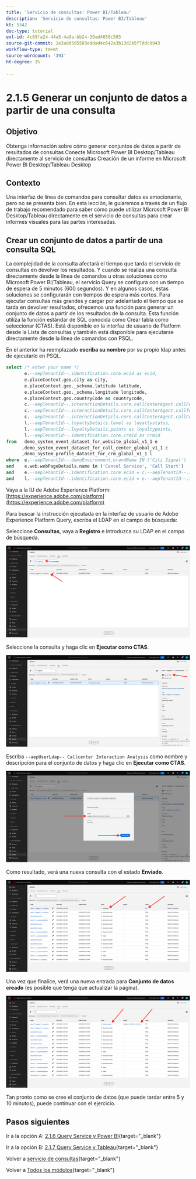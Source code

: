 ```yaml
---
title: 'Servicio de consultas: Power BI/Tableau'
description: 'Servicio de consultas: Power BI/Tableau'
kt: 5342
doc-type: tutorial
exl-id: 4c89fa24-44a5-4a9a-bb24-39ad4650c503
source-git-commit: 1e3a8d585503eddad4c642a3b13d2b5f7ddc9943
workflow-type: tm+mt
source-wordcount: '393'
ht-degree: 1%

---
```


# 2.1.5 Generar un conjunto de datos a partir de una consulta

## Objetivo

Obtenga información sobre cómo generar conjuntos de datos a partir de resultados de consultas
Conecte Microsoft Power BI Desktop/Tableau directamente al servicio de consultas
Creación de un informe en Microsoft Power BI Desktop/Tableau Desktop

## Contexto

Una interfaz de línea de comandos para consultar datos es emocionante, pero no se presenta bien. En esta lección, le guiaremos a través de un flujo de trabajo recomendado para saber cómo puede utilizar Microsoft Power BI Desktop/Tableau directamente en el servicio de consultas para crear informes visuales para las partes interesadas.

## Crear un conjunto de datos a partir de una consulta SQL

La complejidad de la consulta afectará el tiempo que tarda el servicio de consultas en devolver los resultados. Y cuando se realiza una consulta directamente desde la línea de comandos u otras soluciones como Microsoft Power BI/Tableau, el servicio Query se configura con un tiempo de espera de 5 minutos (600 segundos). Y en algunos casos, estas soluciones se configurarán con tiempos de espera más cortos. Para ejecutar consultas más grandes y cargar por adelantado el tiempo que se tarda en devolver resultados, ofrecemos una función para generar un conjunto de datos a partir de los resultados de la consulta. Esta función utiliza la función estándar de SQL conocida como Crear tabla como seleccionar (CTAS). Está disponible en la interfaz de usuario de Platform desde la Lista de consultas y también está disponible para ejecutarse directamente desde la línea de comandos con PSQL.

En el anterior ha reemplazado **escriba su nombre** por su propio ldap antes de ejecutarlo en PSQL.

```sql
select /* enter your name */
       e.--aepTenantId--.identification.core.ecid as ecid,
       e.placeContext.geo.city as city,
       e.placeContext.geo._schema.latitude latitude,
       e.placeContext.geo._schema.longitude longitude,
       e.placeContext.geo.countryCode as countrycode,
       c.--aepTenantId--.interactionDetails.core.callCenterAgent.callFeeling as callFeeling,
       c.--aepTenantId--.interactionDetails.core.callCenterAgent.callTopic as callTopic,
       c.--aepTenantId--.interactionDetails.core.callCenterAgent.callContractCancelled as contractCancelled,
       l.--aepTenantId--.loyaltyDetails.level as loyaltystatus,
       l.--aepTenantId--.loyaltyDetails.points as loyaltypoints,
       l.--aepTenantId--.identification.core.crmId as crmid
from   demo_system_event_dataset_for_website_global_v1_1 e
      ,demo_system_event_dataset_for_call_center_global_v1_1 c
      ,demo_system_profile_dataset_for_crm_global_v1_1 l
where  e.--aepTenantId--.demoEnvironment.brandName IN ('Citi Signal')
and    e.web.webPageDetails.name in ('Cancel Service', 'Call Start')
and    e.--aepTenantId--.identification.core.ecid = c.--aepTenantId--.identification.core.ecid
and    l.--aepTenantId--.identification.core.ecid = e.--aepTenantId--.identification.core.ecid;
```

Vaya a la IU de Adobe Experience Platform: [https://experience.adobe.com/platform](https://experience.adobe.com/platform)

Para buscar la instrucción ejecutada en la interfaz de usuario de Adobe Experience Platform Query, escriba el LDAP en el campo de búsqueda:

Seleccione **Consultas**, vaya a **Registro** e introduzca su LDAP en el campo de búsqueda.

![search-query-for-ctas.png](./images/searchqueryforctas.png)

Seleccione la consulta y haga clic en **Ejecutar como CTAS**.

![search-query-for-ctas.png](./images/searchqueryforctasa.png)

Escriba `--aepUserLdap-- Callcenter Interaction Analysis` como nombre y descripción para el conjunto de datos y haga clic en **Ejecutar como CTAS**.

![create-ctas-dataset.png](./images/createctasdataset.png)

Como resultado, verá una nueva consulta con el estado **Enviado**.

![ctas-query-submitted.png](./images/ctasquerysubmitted.png)

Una vez que finalice, verá una nueva entrada para **Conjunto de datos creado** (es posible que tenga que actualizar la página).

![ctas-dataset-created.png](./images/ctasdatasetcreated.png)

Tan pronto como se cree el conjunto de datos (que puede tardar entre 5 y 10 minutos), puede continuar con el ejercicio.

## Pasos siguientes

Ir a la opción A: [2.1.6 Query Service y Power BI](./ex6.md){target="_blank"}

Ir a la opción B: [2.1.7 Query Service y Tableau](./ex7.md){target="_blank"}

Volver a [servicio de consultas](./query-service.md){target="_blank"}

Volver a [Todos los módulos](./../../../../overview.md){target="_blank"}
